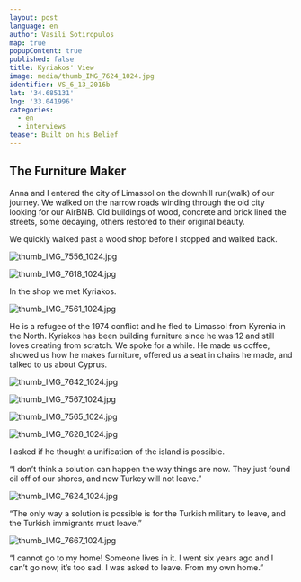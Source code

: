 ```yaml
---
layout: post
language: en
author: Vasili Sotiropulos
map: true
popupContent: true
published: false
title: Kyriakos' View
image: media/thumb_IMG_7624_1024.jpg
identifier: VS_6_13_2016b
lat: '34.685131'
lng: '33.041996'
categories:
  - en
  - interviews
teaser: Built on his Belief
---
```

## The Furniture Maker

Anna and I entered the city of Limassol on the downhill run(walk) of our journey. We walked on the narrow roads winding through the old city looking for our AirBNB. Old buildings of wood, concrete and brick lined the streets, some decaying, others restored to their original beauty. 

We quickly walked past a wood shop before I stopped and walked back.

![thumb_IMG_7556_1024.jpg]({{site.baseurl}}/media/thumb_IMG_7556_1024.jpg)

![thumb_IMG_7618_1024.jpg]({{site.baseurl}}/media/thumb_IMG_7618_1024.jpg)

In the shop we met Kyriakos. 

![thumb_IMG_7561_1024.jpg]({{site.baseurl}}/media/thumb_IMG_7561_1024.jpg)

He is a refugee of the 1974 conflict and he fled to Limassol from Kyrenia in the North. Kyriakos has been building furniture since he was 12 and still loves creating from scratch. We spoke for a while. He made us coffee, showed us how he makes furniture, offered us a seat in chairs he made, and talked to us about Cyprus. 

![thumb_IMG_7642_1024.jpg]({{site.baseurl}}/media/thumb_IMG_7642_1024.jpg)

![thumb_IMG_7567_1024.jpg]({{site.baseurl}}/media/thumb_IMG_7567_1024.jpg)

![thumb_IMG_7565_1024.jpg]({{site.baseurl}}/media/thumb_IMG_7565_1024.jpg)

![thumb_IMG_7628_1024.jpg]({{site.baseurl}}/media/thumb_IMG_7628_1024.jpg)

I asked if he thought a unification of the island is possible. 

“I don’t think a solution can happen the way things are now. They just found oil off of our shores, and now Turkey will not leave.”

![thumb_IMG_7624_1024.jpg]({{site.baseurl}}/media/thumb_IMG_7624_1024.jpg)

“The only way a solution is possible is for the Turkish military to leave, and the Turkish immigrants must leave.”

![thumb_IMG_7667_1024.jpg]({{site.baseurl}}/media/thumb_IMG_7667_1024.jpg)

“I cannot go to my home! Someone lives in it. I went six years ago and I can’t go now, it’s too sad. I was asked to leave. From my own home.”






   

